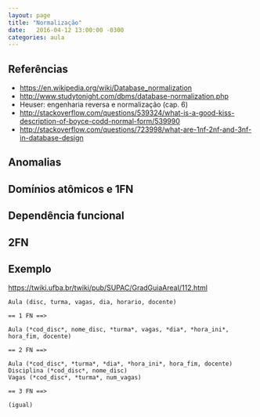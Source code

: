 ```yaml
---
layout: page
title: "Normalização"
date:   2016-04-12 13:00:00 -0300
categories: aula
---
```


<!--
Exemplos:

- https://twiki.ufba.br/twiki/pub/SUPAC/GradGuiaAreaI/112.html
- Exemplo do livro do Silberschatz

Jura dizer a verdade, somente a verdade, nada mais do que a verdade?

-->

## Referências

- <https://en.wikipedia.org/wiki/Database_normalization>
- <http://www.studytonight.com/dbms/database-normalization.php>
- Heuser: engenharia reversa e normalização (cap. 6)
- <http://stackoverflow.com/questions/539324/what-is-a-good-kiss-description-of-boyce-codd-normal-form/539990>
- <http://stackoverflow.com/questions/723998/what-are-1nf-2nf-and-3nf-in-database-design>

## Anomalias



## Domínios atômicos e 1FN

## Dependência funcional

## 2FN

## Exemplo

<https://twiki.ufba.br/twiki/pub/SUPAC/GradGuiaAreaI/112.html>

```
Aula (disc, turma, vagas, dia, horario, docente)

== 1 FN ==>

Aula (*cod_disc*, nome_disc, *turma*, vagas, *dia*, *hora_ini*, hora_fim, docente)

== 2 FN ==>

Aula (*cod_disc*, *turma*, *dia*, *hora_ini*, hora_fim, docente)
Disciplina (*cod_disc*, nome_disc)
Vagas (*cod_disc*, *turma*, num_vagas)

== 3 FN ==>

(igual)
```